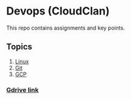 # Devops (CloudClan)

This repo contains assignments and key points.

## Topics

1. [Linux](./documentations/Linux/)
2. [Git](./documentations/Git/)
3. [GCP](./documentations/GCP/)

### [Gdrive link](https://drive.google.com/drive/folders/1KXbu8nFUEm56jVC035Arejv1xlN6EmDT?usp=sharing)
